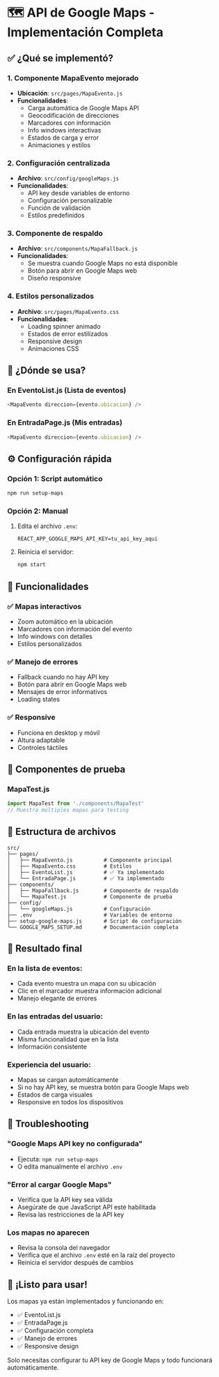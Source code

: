 # 🗺️ API de Google Maps - Implementación Completa

## ✅ ¿Qué se implementó?

### 1. **Componente MapaEvento mejorado**

- **Ubicación**: `src/pages/MapaEvento.js`
- **Funcionalidades**:
  - Carga automática de Google Maps API
  - Geocodificación de direcciones
  - Marcadores con información
  - Info windows interactivas
  - Estados de carga y error
  - Animaciones y estilos

### 2. **Configuración centralizada**

- **Archivo**: `src/config/googleMaps.js`
- **Funcionalidades**:
  - API key desde variables de entorno
  - Configuración personalizable
  - Función de validación
  - Estilos predefinidos

### 3. **Componente de respaldo**

- **Archivo**: `src/components/MapaFallback.js`
- **Funcionalidades**:
  - Se muestra cuando Google Maps no está disponible
  - Botón para abrir en Google Maps web
  - Diseño responsive

### 4. **Estilos personalizados**

- **Archivo**: `src/pages/MapaEvento.css`
- **Funcionalidades**:
  - Loading spinner animado
  - Estados de error estilizados
  - Responsive design
  - Animaciones CSS

## 🚀 ¿Dónde se usa?

### En EventoList.js (Lista de eventos)

```javascript
<MapaEvento direccion={evento.ubicacion} />
```

### En EntradaPage.js (Mis entradas)

```javascript
<MapaEvento direccion={evento.ubicacion} />
```

## ⚙️ Configuración rápida

### Opción 1: Script automático

```bash
npm run setup-maps
```

### Opción 2: Manual

1. Edita el archivo `.env`:
   ```
   REACT_APP_GOOGLE_MAPS_API_KEY=tu_api_key_aqui
   ```
2. Reinicia el servidor:
   ```bash
   npm start
   ```

## 📱 Funcionalidades

### ✅ Mapas interactivos

- Zoom automático en la ubicación
- Marcadores con información del evento
- Info windows con detalles
- Estilos personalizados

### ✅ Manejo de errores

- Fallback cuando no hay API key
- Botón para abrir en Google Maps web
- Mensajes de error informativos
- Loading states

### ✅ Responsive

- Funciona en desktop y móvil
- Altura adaptable
- Controles táctiles

## 🔧 Componentes de prueba

### MapaTest.js

```javascript
import MapaTest from './components/MapaTest'
// Muestra múltiples mapas para testing
```

## 📁 Estructura de archivos

```
src/
├── pages/
│   ├── MapaEvento.js          # Componente principal
│   ├── MapaEvento.css         # Estilos
│   ├── EventoList.js          # ✅ Ya implementado
│   └── EntradaPage.js         # ✅ Ya implementado
├── components/
│   ├── MapaFallback.js        # Componente de respaldo
│   └── MapaTest.js            # Componente de prueba
├── config/
│   └── googleMaps.js          # Configuración
├── .env                       # Variables de entorno
├── setup-google-maps.js       # Script de configuración
└── GOOGLE_MAPS_SETUP.md       # Documentación completa
```

## 🎯 Resultado final

### En la lista de eventos:

- Cada evento muestra un mapa con su ubicación
- Clic en el marcador muestra información adicional
- Manejo elegante de errores

### En las entradas del usuario:

- Cada entrada muestra la ubicación del evento
- Misma funcionalidad que en la lista
- Información consistente

### Experiencia del usuario:

- Mapas se cargan automáticamente
- Si no hay API key, se muestra botón para Google Maps web
- Estados de carga visuales
- Responsive en todos los dispositivos

## 🚨 Troubleshooting

### "Google Maps API key no configurada"

- Ejecuta: `npm run setup-maps`
- O edita manualmente el archivo `.env`

### "Error al cargar Google Maps"

- Verifica que la API key sea válida
- Asegúrate de que JavaScript API esté habilitada
- Revisa las restricciones de la API key

### Los mapas no aparecen

- Revisa la consola del navegador
- Verifica que el archivo `.env` esté en la raíz del proyecto
- Reinicia el servidor después de cambios

## 🎉 ¡Listo para usar!

Los mapas ya están implementados y funcionando en:

- ✅ EventoList.js
- ✅ EntradaPage.js
- ✅ Configuración completa
- ✅ Manejo de errores
- ✅ Responsive design

Solo necesitas configurar tu API key de Google Maps y todo funcionará automáticamente.
